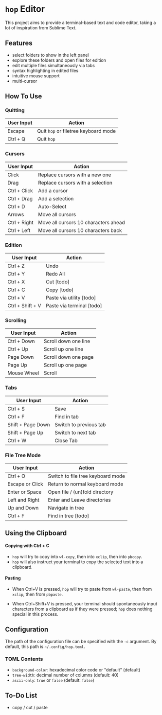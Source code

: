 # `hop` Editor

This project aims to provide a terminal-based text and code editor,
taking a lot of inspiration from Sublime Text.


## Features

- select folders to show in the left panel
- explore these folders and open files for edition
- edit multiple files simultaneously via tabs
- syntax highlighting in edited files
- intuitive mouse support
- multi-cursor


## How To Use

### Quitting

| User Input           | Action                               |
|----------------------|--------------------------------------|
| Escape               | Quit `hop` or filetree keyboard mode |
| Ctrl + Q             | Quit `hop`                           |

### Cursors

| User Input           | Action                               |
|----------------------|--------------------------------------|
| Click                | Replace cursors with a new one       |
| Drag                 | Replace cursors with a selection     |
| Ctrl + Click         | Add a cursor                         |
| Ctrl + Drag          | Add a selection                      |
| Ctrl + D             | Auto-Select                          |
| Arrows               | Move all cursors                     |
| Ctrl + Right         | Move all cursors 10 characters ahead |
| Ctrl + Left          | Move all cursors 10 characters back  |

### Edition

| User Input           | Action                               |
|----------------------|--------------------------------------|
| Ctrl + Z             | Undo                                 |
| Ctrl + Y             | Redo All                             |
| Ctrl + X             | Cut                           [todo] |
| Ctrl + C             | Copy                          [todo] |
| Ctrl + V             | Paste via utility             [todo] |
| Ctrl + Shift + V     | Paste via terminal            [todo] |

### Scrolling

| User Input           | Action                               |
|----------------------|--------------------------------------|
| Ctrl + Down          | Scroll down one line                 |
| Ctrl + Up            | Scroll up one line                   |
| Page Down            | Scroll down one page                 |
| Page Up              | Scroll up one page                   |
| Mouse Wheel          | Scroll                               |

### Tabs

| User Input           | Action                               |
|----------------------|--------------------------------------|
| Ctrl + S             | Save                                 |
| Ctrl + F             | Find in tab                          |
| Shift + Page Down    | Switch to previous tab               |
| Shift + Page Up      | Switch to next tab                   |
| Ctrl + W             | Close Tab                            |

### File Tree Mode

| User Input           | Action                               |
|----------------------|--------------------------------------|
| Ctrl + O             | Switch to file tree keyboard mode    |
| Escape or Click      | Return to normal keyboard mode       |
| Enter or Space       | Open file / (un)fold directory       |
| Left and Right       | Enter and Leave directories          |
| Up and Down          | Navigate in tree                     |
| Ctrl + F             | Find in tree                  [todo] |



## Using the Clipboard

#### Copying with Ctrl + C

- `hop` will try to copy into `wl-copy`, then into `xclip`, then into `pbcopy`.
- `hop` will also instruct your terminal to copy the selected text into a clipboard.

#### Pasting

- When Ctrl+V is pressed, `hop` will try to paste from `wl-paste`,
    then from `xclip`, then from `pbpaste`.

- When Ctrl+Shift+V is pressed, your terminal should spontaneously
    input characters from a clipboard as if they were pressed;
    `hop` does nothing special in this process.


## Configuration

The path of the configuration file can be specified with the `-c` argument.
By default, this path is `~/.config/hop.toml`.

### TOML Contents

- `background-color`: hexadecimal color code or "default" (default)
- `tree-width`: decimal number of columns (default: 40)
- `ascii-only`: `true` or `false` (default: `false`)


## To-Do List

- copy / cut / paste
